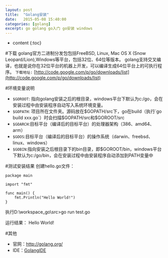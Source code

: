 ```yaml
---
layout: post
title:  "Golang安装"
date:   2015-05-08 15:40:00
categories: [golang]
excerpt: go golang go入门 go安装 windows
---
```


* content
{:toc}

#下载
golang官方二进制分发包包括FreeBSD, Linux, Mac OS X (Snow Leopard/Lion),Windows等平台，包括32位、64位等版本。
golang支持交叉编译，也就是说你在32位平台的机器上开发，可以编译生成64位平台上的可执行程序。
`下载地址:` [http://code.google.com/p/go/downloads/list](http://code.google.com/p/go/downloads/list)

#环境变量说明
-	`$GOROOT`:  指向golang安装之后的根目录，windows平台下默认为c:/go，会在安装过程中由安装程序自动写入系统环境变量。
-	`$GOPATH`: 项目所在文件夹。源码放在$GOPATH/src下，go在build（执行`go build xxx.go`）时会扫描$GOPATH/src和$GOROOT/src
-	`$GOARCH`:目标平台（编译后的目标平台）的处理器架构（386、amd64、arm）
-	`$GOOS`:目标平台（编译后的目标平台）的操作系统（darwin、freebsd、linux、windows）
-	`$GOBIN`:指向安装之后根目录下的bin目录，即$GOROOT/bin，windows平台下默认为c:/go/bin，会在安装过程中由安装程序自动添加到PATH变量中

#测试安装结果
创建hello.go文件：

	package main
	
	import "fmt"
	
	func main() {
		fmt.Println("Hello World!")
	}

执行D:\workspace_go\src>go run test.go

运行结果： Hello World!

#其他
-	官网：[http://golang.org/ ](http://golang.org/ )
-	IDE：[GolangIDE](http://code.google.com/p/golangide/)
